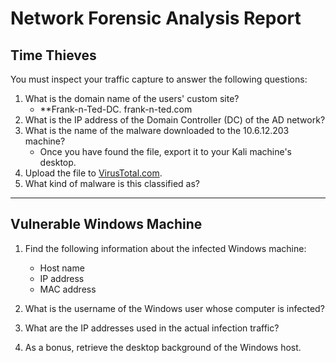 # Network Forensic Analysis Report


## Time Thieves 
You must inspect your traffic capture to answer the following questions:

1. What is the domain name of the users' custom site?
   - **Frank-n-Ted-DC. frank-n-ted.com
3. What is the IP address of the Domain Controller (DC) of the AD network?
4. What is the name of the malware downloaded to the 10.6.12.203 machine?
   - Once you have found the file, export it to your Kali machine's desktop.
5. Upload the file to [VirusTotal.com](https://www.virustotal.com/gui/). 
6. What kind of malware is this classified as?

---

## Vulnerable Windows Machine

1. Find the following information about the infected Windows machine:
    - Host name
    - IP address
    - MAC address
    
2. What is the username of the Windows user whose computer is infected?
3. What are the IP addresses used in the actual infection traffic?
4. As a bonus, retrieve the desktop background of the Windows host.

